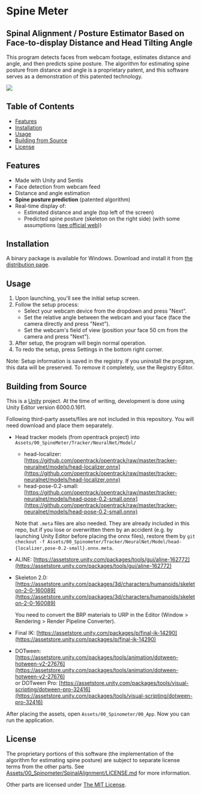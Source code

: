 ﻿# Spine Meter
## Spinal Alignment / Posture Estimator Based on Face-to-display Distance and Head Tilting Angle

This program detects faces from webcam footage, estimates distance and angle, and then predicts spine posture.  The algorithm for estimating spine posture from distance and angle is a proprietary patent, and this software serves as a demonstration of this patented technology.

![](./doc/ss-0.webp)

## Table of Contents

- [Features](#features)
- [Installation](#installation)
- [Usage](#usage)
- [Building from Source](#building-from-source)
- [License](#license)

## Features

- Made with Unity and Sentis
- Face detection from webcam feed
- Distance and angle estimation
- **Spine posture prediction** (patented algorithm)
- Real-time display of:
    - Estimated distance and angle (top left of the screen)
    - Predicted spine posture (skeleton on the right side) (with some assumptions ([see official web](https://www.get-back.jp/spinometer/#background)))

## Installation

A binary package is available for Windows.  Download and install it from [the distribution page](https://www.get-back.jp/spinometer).

## Usage

1. Upon launching, you'll see the initial setup screen.
2. Follow the setup process:
    - Select your webcam device from the dropdown and press "Next".
    - Set the relative angle between the webcam and your face (face the camera directly and press "Next").
    - Set the webcam's field of view (position your face 50 cm from the camera and press "Next").
3. After setup, the program will begin normal operation.
4. To redo the setup, press Settings in the bottom right corner.

Note: Setup information is saved in the registry. If you uninstall the program, this data will be preserved.  To remove it completely, use the Registry Editor.

## Building from Source

This is a [Unity](https://unity.com/) project.  At the time of writing, development is done using Unity Editor version 6000.0.16f1.

Following third-party assets/files are not included in this repository.  You will need download and place them separately.

- Head tracker models (from opentrack project) into `Assets/00_SpineMeter/Tracker/NeuralNet/Model/`
    - head-localizer: [https://github.com/opentrack/opentrack/raw/master/tracker-neuralnet/models/head-localizer.onnx](https://github.com/opentrack/opentrack/raw/master/tracker-neuralnet/models/head-localizer.onnx)
    - head-pose-0.2-small: [https://github.com/opentrack/opentrack/raw/master/tracker-neuralnet/models/head-pose-0.2-small.onnx](https://github.com/opentrack/opentrack/raw/master/tracker-neuralnet/models/head-pose-0.2-small.onnx)

  Note that `.meta` files are also needed.  They are already included in this repo, but if you lose or overwritten them by an accident (e.g. by launching Unity Editor before placing the onnx files), restore them by `git checkout -f Assets/00_Spinometer/Tracker/NeuralNet/Model/head-{localizer,pose-0.2-small}.onnx.meta`.

- ALINE: [https://assetstore.unity.com/packages/tools/gui/aline-162772](https://assetstore.unity.com/packages/tools/gui/aline-162772)

- Skeleton 2.0: [https://assetstore.unity.com/packages/3d/characters/humanoids/skeleton-2-0-160089](https://assetstore.unity.com/packages/3d/characters/humanoids/skeleton-2-0-160089)

  You need to convert the BRP materials to URP in the Editor (Window > Rendering > Render Pipeline Converter).

- Final IK: [https://assetstore.unity.com/packages/p/final-ik-14290](https://assetstore.unity.com/packages/p/final-ik-14290)

- DOTween: [https://assetstore.unity.com/packages/tools/animation/dotween-hotween-v2-27676](https://assetstore.unity.com/packages/tools/animation/dotween-hotween-v2-27676)<br/>
  or DOTween Pro: [https://assetstore.unity.com/packages/tools/visual-scripting/dotween-pro-32416](https://assetstore.unity.com/packages/tools/visual-scripting/dotween-pro-32416)

After placing the assets, open `Assets/00_Spinometer/00_App`.
Now you can run the application.

## License

The proprietary portions of this software (the implementation of the algorithm for estimating spine posture) are subject to separate license terms from the other parts.  See [Assets/00_Spinometer/SpinalAlignment/LICENSE.md](Assets/00_Spinometer/SpinalAlignment/LICENSE.md) for more information.

Other parts are licensed under [The MIT License](https://opensource.org/license/MIT).
